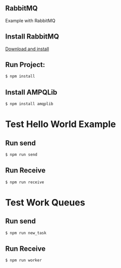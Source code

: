 ## RabbitMQ
Example with RabbitMQ

## Install RabbitMQ
[Download and install](https://www.rabbitmq.com/download.html)


## Run Project:
```sh
$ npm install
```

## Install AMPQLib
```sh
$ npm install amqplib
```

# Test Hello World Example
## Run send
```sh
$ npm run send
```
## Run Receive
```sh
$ npm run receive
```

# Test Work Queues
## Run send
```sh
$ npm run new_task
```
## Run Receive
```sh
$ npm run worker
```

